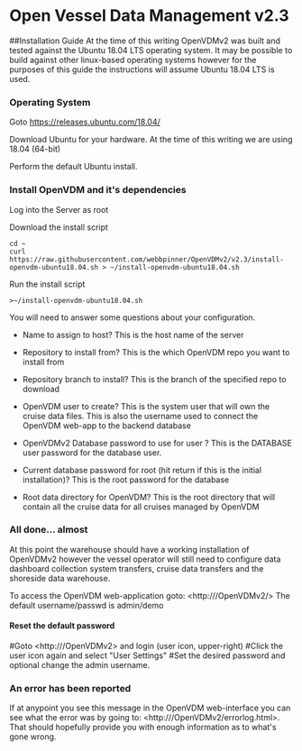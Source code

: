 # Open Vessel Data Management v2.3

##Installation Guide
At the time of this writing OpenVDMv2 was built and tested against the Ubuntu 18.04 LTS operating system. It may be possible to build against other linux-based operating systems however for the purposes of this guide the instructions will assume Ubuntu 18.04 LTS is used.

### Operating System
Goto <https://releases.ubuntu.com/18.04/>

Download Ubuntu for your hardware.  At the time of this writing we are using 18.04 (64-bit)

Perform the default Ubuntu install.

### Install OpenVDM and it's dependencies
Log into the Server as root

Download the install script
```
cd ~
curl https://raw.githubusercontent.com/webbpinner/OpenVDMv2/v2.3/install-openvdm-ubuntu18.04.sh > ~/install-openvdm-ubuntu18.04.sh
```

Run the install script
```
>~/install-openvdm-ubuntu18.04.sh
```

You will need to answer some questions about your configuration.

 - Name to assign to host?
 This is the host name of the server 

 - Repository to install from?
 This is the which OpenVDM repo you want to install from
 
 - Repository branch to install?
 This is the branch of the specified repo to download

 - OpenVDM user to create?
 This is the system user that will own the cruise data files.  This is also the username used to connect the OpenVDM web-app to the backend database
 
 - OpenVDMv2 Database password to use for user <user>?
 This is the DATABASE user password for the database user.

 - Current database password for root (hit return if this is the initial installation)?
 This is the root password for the database

 - Root data directory for OpenVDM?
 This is the root directory that will contain all the cruise data for all cruises managed by OpenVDM

### All done... almost ###
At this point the warehouse should have a working installation of OpenVDMv2 however the vessel operator will still need to configure data dashboard collection system transfers, cruise data transfers and the shoreside data warehouse.

To access the OpenVDM web-application goto: <http://<hostname>/OpenVDMv2/>
The default username/passwd is admin/demo

#### Reset the default password
 #Goto <http://<hostname>/OpenVDMv2> and login (user icon, upper-right)
 #Click the user icon again and select "User Settings"
 #Set the desired password and optional change the admin username.

### An error has been reported ###
If at anypoint you see this message in the OpenVDM web-interface you can see what the error was by going to: <http://<hostname>/OpenVDMv2/errorlog.html>.  That should hopefully provide you with enough information as to what's gone wrong.  




